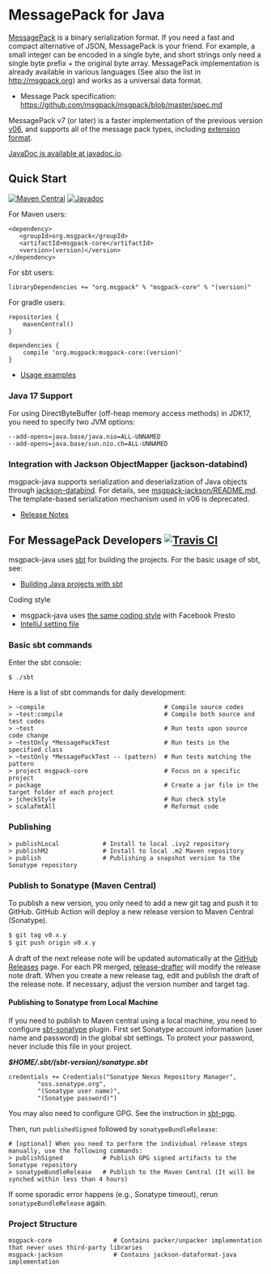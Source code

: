 MessagePack for Java 
=== 

[MessagePack](http://msgpack.org) is a binary serialization format. If you need a fast and compact alternative of JSON, MessagePack is your friend. For example, a small integer can be encoded in a single byte, and short strings only need a single byte prefix + the original byte array. MessagePack implementation is already available in various languages (See also the list in http://msgpack.org) and works as a universal data format.

 * Message Pack specification: <https://github.com/msgpack/msgpack/blob/master/spec.md>

MessagePack v7 (or later) is a faster implementation of the previous version [v06](https://github.com/msgpack/msgpack-java/tree/v06), and
supports all of the message pack types, including [extension format](https://github.com/msgpack/msgpack/blob/master/spec.md#formats-ext).

[JavaDoc is available at javadoc.io](https://www.javadoc.io/doc/org.msgpack/msgpack-core).

## Quick Start

[![Maven Central](https://maven-badges.herokuapp.com/maven-central/org.msgpack/msgpack-core/badge.svg)](https://maven-badges.herokuapp.com/maven-central/org.msgpack/msgpack-core/)
[![Javadoc](https://javadoc.io/badge/org.msgpack/msgpack-core.svg)](https://www.javadoc.io/doc/org.msgpack/msgpack-core)

For Maven users:
```
<dependency>
   <groupId>org.msgpack</groupId>
   <artifactId>msgpack-core</artifactId>
   <version>(version)</version>
</dependency>
```

For sbt users:
```
libraryDependencies += "org.msgpack" % "msgpack-core" % "(version)"
```

For gradle users:
```
repositories {
    mavenCentral()
}

dependencies {
    compile 'org.msgpack:msgpack-core:(version)'
}
```

- [Usage examples](https://github.com/msgpack/msgpack-java/blob/develop/msgpack-core/src/test/java/org/msgpack/core/example/MessagePackExample.java)

### Java 17 Support

For using DirectByteBuffer (off-heap memory access methods) in JDK17, you need to specify two JVM options:
```
--add-opens=java.base/java.nio=ALL-UNNAMED
--add-opens=java.base/sun.nio.ch=ALL-UNNAMED
```


### Integration with Jackson ObjectMapper (jackson-databind)

msgpack-java supports serialization and deserialization of Java objects through [jackson-databind](https://github.com/FasterXML/jackson-databind).
For details, see [msgpack-jackson/README.md](https://github.com/msgpack/msgpack-java/blob/develop/msgpack-jackson/README.md). The template-based serialization mechanism used in v06 is deprecated.

- [Release Notes](https://github.com/msgpack/msgpack-java/blob/develop/RELEASE_NOTES.md)

## For MessagePack Developers [![Travis CI](https://travis-ci.org/msgpack/msgpack-java.svg?branch=v07-develop)](https://travis-ci.org/msgpack/msgpack-java)

msgpack-java uses [sbt](http://www.scala-sbt.org/) for building the projects. For the basic usage of sbt, see:
 * [Building Java projects with sbt](http://xerial.org/blog/2014/03/24/sbt/)

Coding style
 * msgpack-java uses [the same coding style](https://github.com/airlift/codestyle) with Facebook Presto
  * [IntelliJ setting file](https://raw.githubusercontent.com/airlift/codestyle/master/IntelliJIdea14/Airlift.xml)

### Basic sbt commands
Enter the sbt console:
```
$ ./sbt
```

Here is a list of sbt commands for daily development:
```
> ~compile                                 # Compile source codes
> ~test:compile                            # Compile both source and test codes
> ~test                                    # Run tests upon source code change
> ~testOnly *MessagePackTest               # Run tests in the specified class
> ~testOnly *MessagePackTest -- (pattern)  # Run tests matching the pattern 
> project msgpack-core                     # Focus on a specific project
> package                                  # Create a jar file in the target folder of each project
> jcheckStyle                              # Run check style
> scalafmtAll                              # Reformat code
```

### Publishing

```
> publishLocal            # Install to local .ivy2 repository
> publishM2               # Install to local .m2 Maven repository
> publish                 # Publishing a snapshot version to the Sonatype repository
```

### Publish to Sonatype (Maven Central)

To publish a new version, you only need to add a new git tag and push it to GitHub. GitHub Action will deploy a new release version to Maven Central (Sonatype).

```scala
$ git tag v0.x.y
$ git push origin v0.x.y
```

A draft of the next release note will be updated automatically at the [GitHub Releases](https://github.com/msgpack/msgpack-java/releases) page. For each PR merged, [release-drafter](https://github.com/release-drafter/release-drafter) will modify the release note draft. When you create a new release tag, edit and publish the draft of the release note. If necessary, adjust the version number and target tag.

#### Publishing to Sonatype from Local Machine

If you need to publish to Maven central using a local machine, you need to configure [sbt-sonatype](https://github.com/xerial/sbt-sonatype) plugin. First set Sonatype account information (user name and password) in the global sbt settings. To protect your password, never include this file in your project.

___$HOME/.sbt/(sbt-version)/sonatype.sbt___

```
credentials += Credentials("Sonatype Nexus Repository Manager",
        "oss.sonatype.org",
        "(Sonatype user name)",
        "(Sonatype password)")
```

You may also need to configure GPG. See the instruction in [sbt-pgp](https://github.com/sbt/sbt-pgp).

Then, run `publishedSigned` followed by `sonatypeBundleRelease`:
```
# [optional] When you need to perform the individual release steps manually, use the following commands:
> publishSigned           # Publish GPG signed artifacts to the Sonatype repository
> sonatypeBundleRelease   # Publish to the Maven Central (It will be synched within less than 4 hours)
```

If some sporadic error happens (e.g., Sonatype timeout), rerun `sonatypeBundleRelease` again.

### Project Structure

```
msgpack-core                 # Contains packer/unpacker implementation that never uses third-party libraries
msgpack-jackson              # Contains jackson-dataformat-java implementation
```
